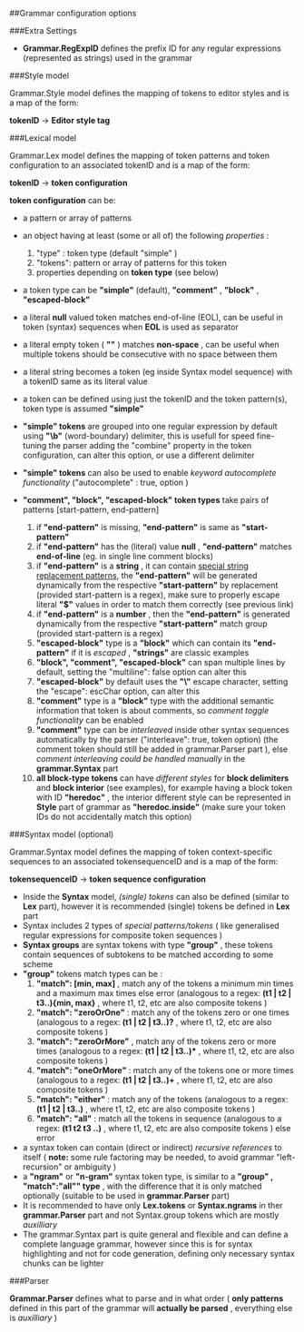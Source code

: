 ##Grammar configuration options


###Extra Settings

* **Grammar.RegExpID** defines the prefix ID for any regular expressions (represented as strings) used in the grammar


###Style model

Grammar.Style model defines the mapping of tokens to editor styles and is a map of the form:

**tokenID**  -> **Editor style tag**


###Lexical model

Grammar.Lex model defines the mapping of token patterns and token configuration to an associated tokenID and is a map of the form:

**tokenID**  -> **token configuration**


**token configuration** can be:

* a pattern or array of patterns
* an object having at least (some or all of) the following *properties* :
    1. "type" : token type (default "simple" )
    2. "tokens": pattern or array of patterns for this token
    3. properties depending on **token type** (see below)
    
    
* a token type can be **"simple"** (default), **"comment"** , **"block"** , **"escaped-block"**
* a literal **null** valued token matches end-of-line (EOL), can be useful in token (syntax) sequences when **EOL** is used as separator
* a literal empty token (  __""__  ) matches **non-space** , can be useful when multiple tokens should be consecutive with no space between them
* a literal string becomes a token (eg inside Syntax model sequence) with a tokenID same as its literal value
* a token can be defined using just the tokenID and the token pattern(s), token type is assumed **"simple"**
* **"simple" tokens** are grouped into one regular expression by default using **"\\b"** (word-boundary) delimiter, this is usefull for speed fine-tuning the parser adding the "combine" property in the token configuration, can alter this option, or use a different delimiter
* **"simple" tokens** can also be used to enable *keyword autocomplete functionality* ("autocomplete" : true, option )
* **"comment", "block", "escaped-block" token types** take pairs of patterns [start-pattern, end-pattern]
    1. if **"end-pattern"** is missing, **"end-pattern"** is same as **"start-pattern"**
    2. if **"end-pattern"** has the (literal) value **null** , **"end-pattern"** matches **end-of-line** (eg. in single line comment blocks)
    3. if **"end-pattern"** is a **string** , it can contain [special string replacement patterns](https://developer.mozilla.org/en-US/docs/Web/JavaScript/Reference/Global_Objects/String/replace#Specifying_a_string_as_a_parameter), the **"end-pattern"** will be generated dynamically from the respective **"start-pattern"** by replacement (provided start-pattern is a regex), make sure to properly escape literal **"$"** values in order to match them correctly (see previous link)
    4. if **"end-pattern"** is a **number** , then the **"end-pattern"** is generated dynamically from the respective **"start-pattern"** match group (provided start-pattern is a regex)
    5. **"escaped-block"** type is a **"block"** which can contain its **"end-pattern"** if it is *escaped* , **"strings"** are classic examples
    6. **"block", "comment", "escaped-block"** can span multiple lines by default, setting the "multiline": false option can alter this
    7. **"escaped-block"** by default uses the **"\\"** escape character, setting the "escape": escChar option, can alter this
    8. **"comment"** type is a **"block"** type with the additional semantic information that token is about comments, so *comment toggle functionality* can be enabled
    9. **"comment"** type can be *interleaved* inside other syntax sequences automatically by the parser ("interleave": true, token option) (the comment token should still be added in grammar.Parser part ), else *comment interleaving could be handled manually* in the **grammar.Syntax** part
    10. **all block-type tokens** can have *different styles* for **block delimiters** and **block interior** (see examples), for example having a block token with ID **"heredoc"** , the interior different style can be represented in **Style** part of grammar as **"heredoc.inside"** (make sure your token IDs do not accidentally match this option)

###Syntax model (optional)

Grammar.Syntax model defines the mapping of token context-specific sequences to an associated tokensequenceID and is a map of the form:

**tokensequenceID**  -> **token sequence configuration**


* Inside the **Syntax** model, *(single) tokens* can also be defined (similar to **Lex** part), however it is recommended (single) tokens be defined in **Lex** part
* Syntax includes 2 types of *special patterns/tokens* ( like generalised regular expressions for composite token sequences )
* **Syntax groups** are syntax tokens with type **"group"** , these tokens contain sequences of subtokens to be matched according to some scheme
* **"group"** tokens match types can be :
    1. **"match": [min, max]** , match any of the tokens a minimum min times and a maximum max times else error (analogous to a regex: **(t1 | t2 | t3..){min, max}** , where t1, t2, etc are also composite tokens )
    2. **"match": "zeroOrOne"** :  match any of the tokens zero or one times (analogous to a regex: **(t1 | t2 | t3..)?** , where t1, t2, etc are also composite tokens )
    3. **"match": "zeroOrMore"** ,  match any of the tokens zero or more times (analogous to a regex: __(t1 | t2 | t3..)*__ , where t1, t2, etc are also composite tokens )
    4. **"match": "oneOrMore"** :  match any of the tokens one or more times (analogous to a regex: **(t1 | t2 | t3..)+** , where t1, t2, etc are also composite tokens )
    5. **"match": "either"** :  match any of the tokens (analogous to a regex: **(t1 | t2 | t3..)** , where t1, t2, etc are also composite tokens )
    6. **"match": "all"** :  match all the tokens in sequence (analogous to a regex: **(t1 t2 t3 ..)** , where t1, t2, etc are also composite tokens ) else error
* a syntax token can contain (direct or indirect) *recursive references* to itself ( **note:** some rule factoring may be needed, to avoid grammar "left-recursion" or ambiguity )
* a **"ngram"** or **"n-gram"** syntax token type, is similar to a **"group" , "match":"all"" type** , with the difference that it is only matched optionally (suitable to be used in **grammar.Parser** part)
* It is recommended to have only **Lex.tokens** or **Syntax.ngrams** in ther **grammar.Parser** part and not Syntax.group tokens which are mostly *auxilliary*
* The grammar.Syntax part is quite general and flexible and can define a complete language grammar, however since this is for syntax highlighting and not for code generation, defining only necessary syntax chunks can be lighter

###Parser

**Grammar.Parser** defines what to parse and in what order ( **only patterns** defined in this part of the grammar will **actually be parsed** , everything else is *auxilliary* )

